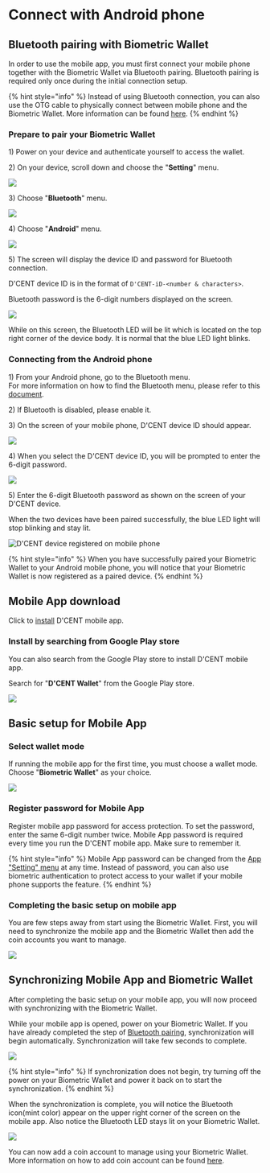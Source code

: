# Connect with Android phone

## Bluetooth pairing with Biometric Wallet <a id="bluetooth-paring"></a>

In order to use the mobile app, you must first connect your mobile phone together with the Biometric Wallet via Bluetooth pairing. Bluetooth pairing is required only once during the initial connection setup.

{% hint style="info" %}
Instead of using Bluetooth connection, you can also use the OTG cable to physically connect between mobile phone and the Biometric Wallet. More information can be found [here](android-otg.md).
{% endhint %}

### Prepare to pair your Biometric Wallet

1\) Power on your device and authenticate yourself to access the wallet.

2\) On your device, scroll down and choose the "**Setting**" menu.

![](../../.gitbook/assets/image%20%2834%29.png)

3\) Choose "**Bluetooth**" menu.

![](../../.gitbook/assets/image%20%288%29.png)

4\) Choose "**Android**" menu.

![](../../.gitbook/assets/image%20%2844%29.png)

5\) The screen will display the device ID and password for Bluetooth connection.

D'CENT device ID is in the format of `D'CENT-iD-<number & characters>`.

Bluetooth password is the 6-digit numbers displayed on the screen.

![](../../.gitbook/assets/image%20%2880%29.png)

While on this screen, the Bluetooth LED will be lit which is located on the top right corner of the device body. It is normal that the blue LED light blinks.

### Connecting from the Android phone

1\) From your Android phone, go to the Bluetooth menu.  
For more information on how to find the Bluetooth menu, please refer to this [document](android-bluetooth-menu.md).  

2\) If Bluetooth is disabled, please enable it.

3\) On the screen of your mobile phone, D'CENT device ID should appear.

![](../../.gitbook/assets/image%20%2825%29.png)

4\) When you select the D'CENT device ID, you will be prompted to enter the 6-digit password.

![](../../.gitbook/assets/image%20%2870%29.png)

5\) Enter the 6-digit Bluetooth password as shown on the screen of your D'CENT device.

When the two devices have been paired successfully, the blue LED light will stop blinking and stay lit.

![D&apos;CENT device registered on mobile phone](../../.gitbook/assets/image%20%28154%29.png)

{% hint style="info" %}
When you have successfully paired your Biometric Wallet to your Android mobile phone, you will notice that your Biometric Wallet is now registered as a paired device.
{% endhint %}

## Mobile App download

Click to [install](https://play.google.com/store/apps/details?id=com.kr.iotrust.dcent.wallet) D'CENT mobile app.

### Install by searching from Google Play store

You can also search from the Google Play store to install D'CENT mobile app.

Search for "**D'CENT Wallet**" from the Google Play store.

![](../../.gitbook/assets/image%20%28124%29.png)

## Basic setup for Mobile App

### Select wallet mode

If running the mobile app for the first time, you must choose a wallet mode. Choose "**Biometric Wallet**" as your choice.

![](../../.gitbook/assets/image%20%2889%29.png)

### Register password for Mobile App

Register mobile app password for access protection. To set the password, enter the same 6-digit number twice. Mobile App password is required every time you run the D'CENT mobile app. Make sure to remember it.

{% hint style="info" %}
Mobile App password can be changed from the [App "Setting" menu](../../mobile-app/mobile-app-setting-menu.md) at any time. Instead of password, you can also use biometric authentication to protect access to your wallet if your mobile phone supports the feature.
{% endhint %}

### Completing the basic setup on mobile app

You are few steps away from start using the Biometric Wallet. First, you will need to synchronize the mobile app and the Biometric Wallet then add the coin accounts you want to manage.

![](../../.gitbook/assets/image%20%28138%29.png)

## Synchronizing Mobile App and Biometric Wallet

After completing the basic setup on your mobile app, you will now proceed with synchronizing with the Biometric Wallet.

While your mobile app is opened, power on your Biometric Wallet. If you have already completed the step of [Bluetooth pairing](./#bluetooth-paring), synchronization will begin automatically. Synchronization will take few seconds to complete.

![](../../.gitbook/assets/image%20%2819%29.png)

{% hint style="info" %}
If synchronization does not begin, try turning off the power on your Biometric Wallet and power it back on to start the synchronization.
{% endhint %}

When the synchronization is complete, you will notice the Bluetooth icon\(mint color\) appear on the upper right corner of the screen on the mobile app. Also notice the Bluetooth LED stays lit on your Biometric Wallet.

![](../../.gitbook/assets/image%20%28145%29.png)

You can now add a coin account to manage using your Biometric Wallet. More information on how to add coin account can be found [here](../../mobile-app/create-account.md).

